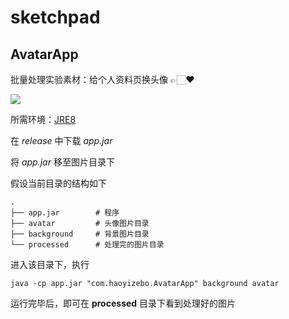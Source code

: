 # sketchpad

## AvatarApp

批量处理实验素材：给个人资料页换头像 👉🏻❤️

![](https://user-images.githubusercontent.com/11988080/128552218-8f790042-009b-4a43-a0bd-6952dffb6618.png)

所需环境：[JRE8](https://www.oracle.com/java/technologies/javase-jre8-downloads.html)

在 *release* 中下载 *app.jar*

将 *app.jar* 移至图片目录下

假设当前目录的结构如下

```
.
├── app.jar        # 程序
├── avatar         # 头像图片目录
├── background     # 背景图片目录
└── processed      # 处理完的图片目录
```

进入该目录下，执行

```shell
java -cp app.jar "com.haoyizebo.AvatarApp" background avatar
```

运行完毕后，即可在 **processed** 目录下看到处理好的图片
